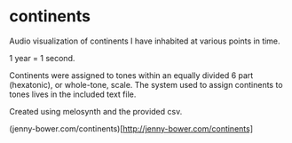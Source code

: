 # continents

Audio visualization of continents I have inhabited at various points in time. 

1 year = 1 second. 

Continents were assigned to tones within an equally divided 6 part (hexatonic), or whole-tone, scale. The system used to assign continents to tones lives in the included text file.

Created using melosynth and the provided csv.

(jenny-bower.com/continents)[http://jenny-bower.com/continents]

